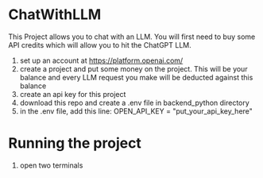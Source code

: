 # ChatWithLLM
This Project allows you to chat with an LLM.
You will first need to buy some API credits which will allow you to hit the ChatGPT LLM.
1. set up an account at https://platform.openai.com/
2. create a project and put some money on the project. This will be your balance and every LLM request you make will be deducted against this balance
3. create an api key for this project
4. download this repo and create a .env file in backend_python directory
5. in the .env file, add this line:
    OPEN_API_KEY = "put_your_api_key_here"


# Running the project
1. open two terminals
